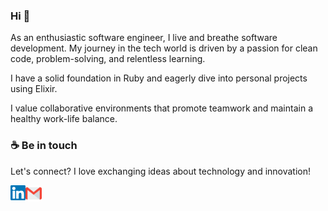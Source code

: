 ### Hi 👋

As an enthusiastic software engineer, I live and breathe software development. My journey in the tech world is driven by a passion for clean code, problem-solving, and relentless learning.

I have a solid foundation in Ruby and eagerly dive into personal projects using Elixir.

I value collaborative environments that promote teamwork and maintain a healthy work-life balance.

### ☕ Be in touch

Let's connect? I love exchanging ideas about technology and innovation!

  <a href="https://in.linkedin.com/in/diegomlinhares" target="_blank">
    <img align="left" alt="Diego | Linkedin" width="24px" src="https://github.com/hargun79/hargun79/blob/master/Assets/Linkedin.svg" />
  </a>
  <a href="mailto:diegomlinhares@gmail.com">
    <img align="left" alt="Diego | Gmail" width="26px" src="https://github.com/hargun79/hargun79/blob/master/Assets/Gmail.svg" />
  </a>
